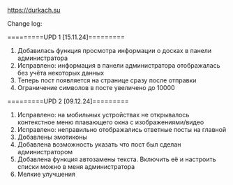 https://durkach.su

Change log:

=========UPD 1 [15.11.24]=========
1. Добавилась функция просмотра информации о досках в панели администратора
2. Исправлено: информация в панели администратора отображалась без учёта некоторых данных
3. Теперь пост появляется на странице сразу после отправки
4. Ограничение символов в посте увеличено до 10000
   
=========UPD 2 [09.12.24]=========
1. Исправлено: на мобильных устройствах не открывалось контекстное меню плавающего окна с изображениями/видео
2. Исправлено: неправильно отображались ответные посты на главной
3. Добавлены эмотиконы
4. Добавлена возможность указать что пост был сделан администратором
5. Добавлена функция автозамены текста. Включить её и настроить списки можно в меня администратора
6. Мелкие улучшения
